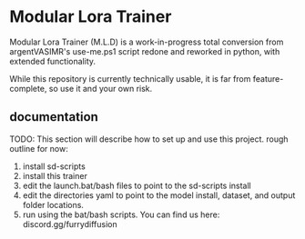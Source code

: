 # Modular Lora Trainer
Modular Lora Trainer (M.L.D) is a work-in-progress total conversion from argentVASIMR's use-me.ps1 script redone and reworked in python, with extended functionality.

While this repository is currently technically usable, it is far from feature-complete, so use it and your own risk.

## documentation

TODO: This section will describe how to set up and use this project. rough outline for now:
1. install sd-scripts
2. install this trainer
3. edit the launch.bat/bash files to point to the sd-scripts install
4. edit the directories yaml to point to the model install, dataset, and output folder locations.
5. run using the bat/bash scripts.
You can find us here: discord.gg/furrydiffusion
